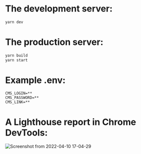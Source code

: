 # The development server:

```bash
yarn dev
```

# The production server:

```bash
yarn build 
yarn start
```

# Example .env:
```env
CMS_LOGIN=**
CMS_PASSWORD=**  
CMS_LINK=**
```

# A Lighthouse report in Chrome DevTools:
![Screenshot from 2022-04-10 17-04-29](https://user-images.githubusercontent.com/54915289/162625968-9e3b781a-940e-4d9b-a721-1a9089941d9e.png)
